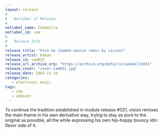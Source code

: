```yaml
---
layout: release
#
#   Netlabel of Release
#
netlabel_name: Camomille
netlabel_id: cam
#
#   Release Info
#
release_title: "Pure me (Gamma-sennin remix by vizion)"
release_artist: Kakan
release_id: cam031
release_url_archive_org: "https://archive.org/details/camomille031"
release_cover: "cover-cam031.jpg"
release_date: 2003-11-16
categories:
   - electronic music
tags:
   - idm
   - ambient
---
```

To continue the tradition established in module release #021, vision remixes the main theme in his own derivative way, trying to stay as pure to the original as possible, all the while expressing his own hip-hoppy bouncy idm flavor side of it.
